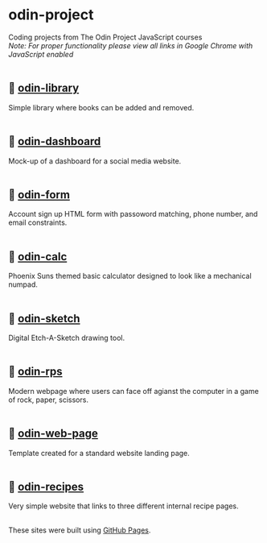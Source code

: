 # odin-project
Coding projects from The Odin Project JavaScript courses
<br/>
*Note: For proper functionality please view all links in Google Chrome with JavaScript enabled*
<br/>
<br/>

## 📁 [odin-library](https://klaflash.github.io/odin-project/odin-library)
Simple library where books can be added and removed.
<br/>
<br/>

## 📁 [odin-dashboard](https://klaflash.github.io/odin-project/odin-dashboard)
Mock-up of a dashboard for a social media website. 
<br/>
<br/>

## 📁 [odin-form](https://klaflash.github.io/odin-project/odin-form)
Account sign up HTML form with passoword matching, phone number, and email constraints. 
<br/>
<br/>

## 📁 [odin-calc](https://klaflash.github.io/odin-project/odin-calc)
Phoenix Suns themed basic calculator designed to look like a mechanical numpad.
<br/>
<br/>

## 📁 [odin-sketch](https://klaflash.github.io/odin-project/odin-sketch)
Digital Etch-A-Sketch drawing tool.
<br/>
<br/>

## 📁 [odin-rps](https://klaflash.github.io/odin-project/odin-rps)
Modern webpage where users can face off agianst the computer in a game of rock, paper, scissors. 
<br/>
<br/>

## 📁 [odin-web-page](https://klaflash.github.io/odin-project/odin-web-page)
Template created for a standard website landing page.
<br/>
<br/>

## 📁 [odin-recipes](https://klaflash.github.io/odin-project/odin-recipes)
Very simple website that links to three different internal recipe pages.
<br>
<br/>

These sites were built using [GitHub Pages](https://pages.github.com/).
